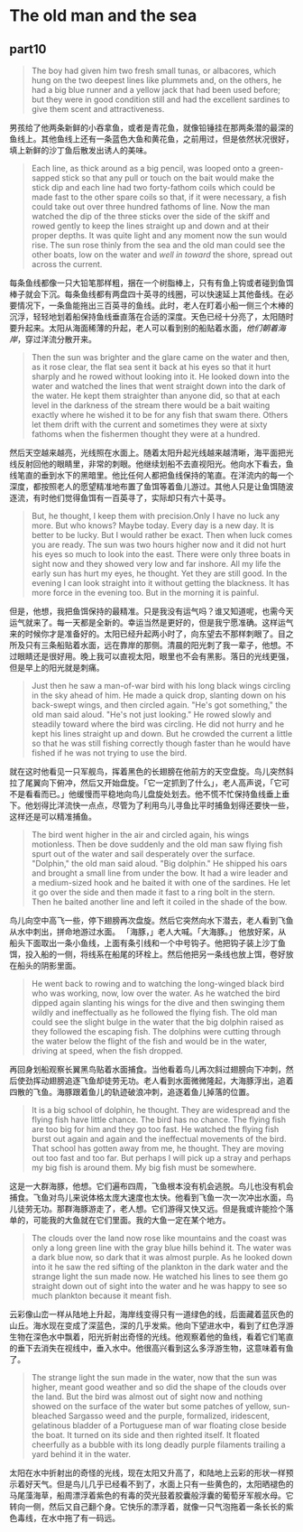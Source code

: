 # The old man and the sea
## part10

>The boy had given him two fresh small tunas, or albacores, which hung on the two deepest lines like plummets and, on the others, he had a big blue runner and a yellow jack that had been used before; but they were in good condition still and had the excellent sardines to give them scent and attractiveness.

男孩给了他两条新鲜的小吞拿鱼，或者是青花鱼，就像铅锤挂在那两条潜的最深的鱼线上。其他鱼线上还有一条蓝色大鱼和黄花鱼，之前用过，但是依然状况很好，填上新鲜的沙丁鱼后散发出诱人的美味。

>Each line, as thick around as a big pencil, was looped onto a green-sapped stick so that any pull or touch on the bait would make the stick dip and each line had two forty-fathom coils which could be made fast to the other spare coils so that, if it were necessary, a fish could take out over three hundred fathoms of line. Now the man watched the dip of the three sticks over the side of the skiff and rowed gently to keep the lines straight up and down and at their proper depths. It was quite light and any moment now the sun would rise. The sun rose thinly from the sea and the old man could see the other boats, low on the water and *well in toward*
 the shore, spread out across the current.

每条鱼线都像一只大铅笔那样粗，捆在一个树脂棒上，只有有鱼上钩或者碰到鱼饵棒子就会下沉。每条鱼线都有两盘四十英寻的线圈，可以快速延上其他备线。在必要情况下，一条鱼能拖出三百英寻的鱼线。此时，老人在盯着小船一侧三个木棒的沉浮，轻轻地划着船保持鱼线垂直落在合适的深度。天色已经十分亮了，太阳随时要升起来。太阳从海面稀薄的升起，老人可以看到别的船贴着水面，*他们朝着海岸*，穿过洋流分散开来。

>Then the sun was brighter and the glare came on the water and then, as it rose clear, the flat sea sent it back at his eyes so that it hurt sharply and he rowed without looking into it. He looked down into the water and watched the lines that went straight down into the dark of the water. He kept them straighter than anyone did, so that at each level in the darkness of the stream there would be a bait waiting exactly where he wished it to be for any fish that swam there. Others let them drift with the current and sometimes they were at sixty fathoms when the fishermen thought they were at a hundred.

然后天空越来越亮，光线照在水面上。随着太阳升起光线越来越清晰，海平面把光线反射回他的眼睛里，非常的刺眼。他继续划船不去直视阳光。他向水下看去，鱼线笔直的垂到水下的黑暗里。他比任何人都把鱼线保持的笔直。在洋流内的每一个深度，都按照老人的愿望精准地布置了鱼饵等着鱼儿游过。其他人只是让鱼饵随波逐流，有时他们觉得鱼饵有一百英寻了，实际却只有六十英寻。

>But, he thought, I keep them with precision.Only I have no luck any more. But who knows? Maybe today. Every day is a new day. It is better to be lucky. But I would rather be exact. Then when luck comes you are ready. The sun was two hours higher now and it did not hurt his eyes so much to look into the east. There were only three boats in sight now and they showed very low and far inshore. All my life the early sun has hurt my eyes, he thought. Yet they are still good. In the evening I can look straight into it without getting the blackness. It has more force in the evening too. But in the morning it is painful.

但是，他想，我把鱼饵保持的最精准。只是我没有运气吗？谁又知道呢，也需今天运气就来了。每一天都是全新的。幸运当然是更好的，但是我宁愿准确。这样运气来的时候你才是准备好的。太阳已经升起两小时了，向东望去不那样刺眼了。目之所及只有三条船贴着水面，远在靠岸的那侧。清晨的阳光刺了我一辈子，他想。不过眼睛还是很好用。晚上我可以直视太阳，眼里也不会有黑影。落日的光线更强，但是早上的阳光就是刺痛。

>Just then he saw a man-of-war bird with his long black wings circling in the sky ahead of him. He made a quick drop, slanting down on his back-swept wings, and then circled again. "He's got something," the old man said aloud. "He's not just looking." He rowed slowly and steadily toward where the bird was circling. He did not hurry and he kept his lines straight up and down. But he crowded the current a little so that he was still fishing correctly though faster than he would have fished if he was not trying to use the bird.

就在这时他看见一只军舰鸟，挥着黑色的长翅膀在他前方的天空盘旋。鸟儿突然斜拉了尾翼向下俯冲，然后又开始盘旋。「它一定抓到了什么」，老人高声说，「它可不是看看而已。」他缓慢而平稳地向鸟儿盘旋处划去。他不慌不忙保持鱼线垂上垂下。他划得比洋流快一点点，尽管为了利用鸟儿寻鱼比平时捕鱼划得还要快一些，这样还是可以精准捕鱼。

>The bird went higher in the air and circled again, his wings motionless. Then be dove suddenly and the old man saw flying fish spurt out of the water and sail desperately over the surface. "Dolphin," the old man said aloud. "Big dolphin." He shipped his oars and brought a small line from under the bow. It had a wire leader and a medium-sized hook and he baited it with one of the sardines. He let it go over the side and then made it fast to a ring bolt in the stern. Then he baited another line and left it coiled in the shade of the bow.

鸟儿向空中高飞一些，停下翅膀再次盘旋。然后它突然向水下潜去，老人看到飞鱼从水中刺出，拼命地游过水面。
「海豚，」老人大喊。「大海豚。」
他放好桨，从船头下面取出一条小鱼线，上面有条引线和一个中号钩子。他把钩子装上沙丁鱼饵，投入船的一侧，将线系在船尾的环栓上。然后他把另一条线也放上饵，卷好放在船头的阴影里面。

>He went back to rowing and to watching the long-winged black bird who was working, now, low over the water. As he watched the bird dipped again slanting his wings for the dive and then swinging them wildly and ineffectually as he followed the flying fish. The old man could see the slight bulge in the water that the big dolphin raised as they followed the escaping fish. The dolphins were cutting through the water below the flight of the fish and would be in the water, driving at speed, when the fish dropped.

再回身划船观察长翼黑鸟贴着水面捕食。当他看着鸟儿再次斜过翅膀向下冲刺，然后使劲挥动翅膀追逐飞鱼却徒劳无功。老人看到水面微微隆起，大海豚浮出，追着四散的飞鱼。海豚跟着鱼儿的轨迹破浪冲刺，追逐着鱼儿掉落的位置。

>It is a big school of dolphin, he thought. They are widespread and the flying fish have little chance. The bird has no chance. The flying fish are too big for him and they go too fast. He watched the flying fish burst out again and again and the ineffectual movements of the bird. That school has gotten away from me, he thought. They are moving out too fast and too far. But perhaps I will pick up a stray and perhaps my big fish is around them. My big fish must be somewhere.

这是一大群海豚，他想。它们遍布四周，飞鱼根本没有机会逃脱。鸟儿也没有机会捕食。飞鱼对鸟儿来说体格太庞大速度也太快。他看到飞鱼一次一次冲出水面，鸟儿徒劳无功。那群海豚游走了，老人想。它们游得又快又远。但是我或许能捡个落单的，可能我的大鱼就在它们里面。我的大鱼一定在某个地方。

>The clouds over the land now rose like mountains and the coast was only a long green line with the gray blue hills behind it. The water was a dark blue now, so dark that it was almost purple. As he looked down into it he saw the red sifting of the plankton in the dark water and the strange light the sun made now. He watched his lines to see them go straight down out of sight into the water and he was happy to see so much plankton because it meant fish.

云彩像山峦一样从陆地上升起，海岸线变得只有一道绿色的线，后面藏着蓝灰色的山丘。海水现在变成了深蓝色，深的几乎发紫。他向下望进水中，看到了红色浮游生物在深色水中飘着，阳光折射出奇怪的光线。他观察着他的鱼线，看着它们笔直的垂下去消失在视线中，垂入水中。他很高兴看到这么多浮游生物，这意味着有鱼了。

>The strange light the sun made in the water, now that the sun was higher, meant good weather and so did the shape of the clouds over the land. But the bird was almost out of sight now and nothing showed on the surface of the water but some patches of yellow, sun-bleached Sargasso weed and the purple, formalized, iridescent, gelatinous bladder of a Portuguese man of war floating close beside the boat. It turned on its side and then righted itself. It floated cheerfully as a bubble with its long deadly purple filaments trailing a yard behind it in the water.

太阳在水中折射出的奇怪的光线，现在太阳又升高了，和陆地上云彩的形状一样预示着好天气。但是鸟儿几乎已经看不到了，水面上只有一些黄色的，太阳晒褪色的马尾藻海草，船周漂浮着紫色的有毒的荧光鼓着胶囊般浮囊的葡萄牙军舰水母。它转向一侧，然后又自己翻个身。它快乐的漂浮着，就像一只气泡拖着一条长长的紫色毒线，在水中拖了有一码远。
